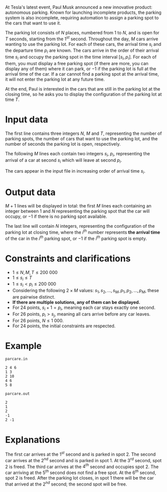 
At Tesla's latest event, Paul Musk announced a new innovative product: autonomous parking. Known for launching incomplete products, the parking system is also incomplete, requiring automation to assign a parking spot to the cars that want to use it.

The parking lot consists of $N$ places, numbered from $1$ to $N$, and is open for $T$ seconds, starting from the $1^{st}$ second.
Throughout the day, $M$ cars arrive wanting to use the parking lot. For each of these cars, the arrival time $s_i$ and the departure time $p_i$ are known. The cars arrive in the order of their arrival time $s_i$ and occupy the parking spot in the time interval $[s_i, p_i]$. For each of them, you must display a free parking spot (if there are more, you can display any of them) where it can park, or $−1$ if the parking lot is full at the arrival time of the car. If a car cannot find a parking spot at the arrival time, it will not enter the parking lot at any future time.

At the end, Paul is interested in the cars that are still in the parking lot at the closing time, so he asks you to display the configuration of the parking lot at time $T$.

# Input data
The first line contains three integers $N$, $M$ and $T$, representing the number of parking spots, the number of cars that want to use the parking lot, and the number of seconds the parking lot is open, respectively.

The following $M$ lines each contain two integers $s_i$, $p_i$, representing the arrival of a car at second $s_i$ which will leave at second $p_i$.

The cars appear in the input file in increasing order of arrival time $s_i$.

# Output data
$M + 1$ lines will be displayed in total: the first $M$ lines each containing an integer between $1$ and $N$ representing the parking spot that the car will occupy, or $−1$ if there is no parking spot available.

The last line will contain $N$ integers, representing the configuration of the parking lot at closing time, where the $i^{th}$ number represents **the arrival time** of the car in the $i^{th}$ parking spot, or $−1$ if the $i^{th}$ parking spot is empty.

# Constraints and clarifications
- $1 \leq N, M, T \leq 200\ 000$
- $1 \leq s_i \leq T$
- $1 \leq s_i < p_i \leq 200\ 000$
- Considering the following $2 \times M$ values: $s_1, s_2, ..., s_M, p_1, p_2, ..., p_M$, these are pairwise distinct.
- **If there are multiple solutions, any of them can be displayed.**
- For 24 points, $s_i + 1 = p_i$, meaning each car stays exactly one second.
- For 26 points, $p_i > s_j$, meaning all cars arrive before any car leaves.
- For 26 points, $N \leq 1\ 000$.
- For 24 points, the initial constraints are respected.

# Example
`parcare.in`
```
2 4 6
1 3
2 10
4 6
5 8
```
`parcare.out`
```
2
1
2
-1
2 -1
```

# Explanations
The first car arrives at the $1^{st}$ second and is parked in spot $2$.
The second car arrives at the $2^{nd}$ second and is parked in spot $1$.
At the $3^{rd}$ second, spot $2$ is freed.
The third car arrives at the $4^{th}$ second and occupies spot $2$.
The car arriving at the $5^{th}$ second does not find a free spot.
At the $6^{th}$ second, spot $2$ is freed.
After the parking lot closes, in spot $1$ there will be the car that arrived at the $2^{nd}$ second; the second spot will be free.
```
